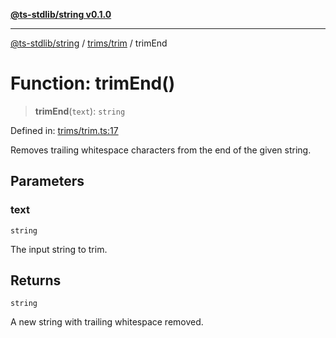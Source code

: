 [**@ts-stdlib/string v0.1.0**](../../../README.md)

***

[@ts-stdlib/string](../../../README.md) / [trims/trim](../README.md) / trimEnd

# Function: trimEnd()

> **trimEnd**(`text`): `string`

Defined in: [trims/trim.ts:17](https://github.com/gabaudette/ts-standard-library/blob/ff5d83fe4b66247fa084c3cd3ca7e6ef97c8bcfa/packages/string/src/trims/trim.ts#L17)

Removes trailing whitespace characters from the end of the given string.

## Parameters

### text

`string`

The input string to trim.

## Returns

`string`

A new string with trailing whitespace removed.
